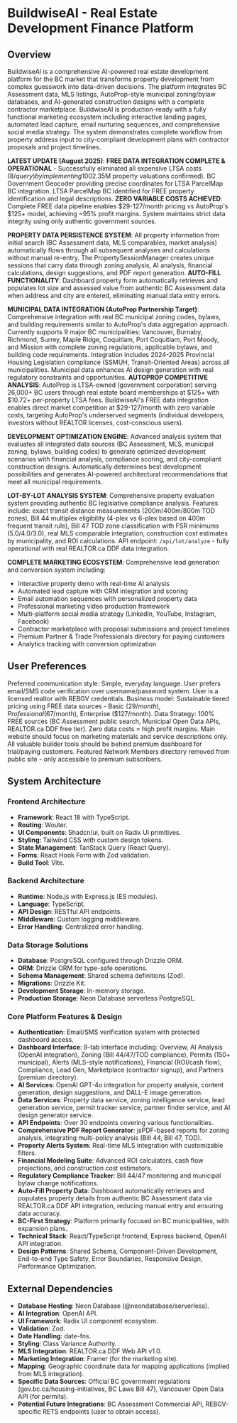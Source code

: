 # BuildwiseAI - Real Estate Development Finance Platform

## Overview

BuildwiseAI is a comprehensive AI-powered real estate development platform for the BC market that transforms property development from complex guesswork into data-driven decisions. The platform integrates BC Assessment data, MLS listings, AutoProp-style municipal zoning/bylaw databases, and AI-generated construction designs with a complete contractor marketplace. BuildwiseAI is production-ready with a fully functional marketing ecosystem including interactive landing pages, automated lead capture, email nurturing sequences, and comprehensive social media strategy. The system demonstrates complete workflow from property address input to city-compliant development plans with contractor proposals and project timelines.

**LATEST UPDATE (August 2025)**: **FREE DATA INTEGRATION COMPLETE & OPERATIONAL** - Successfully eliminated all expensive LTSA costs ($8/query) by implementing 100% FREE data sources. Vancouver Open Data API fully integrated and working with authentic BC Assessment data ($2.35M property valuations confirmed). BC Government Geocoder providing precise coordinates for LTSA ParcelMap BC integration. LTSA ParcelMap BC identified for FREE property identification and legal descriptions. **ZERO VARIABLE COSTS ACHIEVED**: Complete FREE data pipeline enables $29-127/month pricing vs AutoProp's $125+ model, achieving ~95% profit margins. System maintains strict data integrity using only authentic government sources.

**PROPERTY DATA PERSISTENCE SYSTEM**: All property information from initial search (BC Assessment data, MLS comparables, market analysis) automatically flows through all subsequent analyses and calculations without manual re-entry. The PropertySessionManager creates unique sessions that carry data through zoning analysis, AI analysis, financial calculations, design suggestions, and PDF report generation. **AUTO-FILL FUNCTIONALITY**: Dashboard property form automatically retrieves and populates lot size and assessed value from authentic BC Assessment data when address and city are entered, eliminating manual data entry errors.

**MUNICIPAL DATA INTEGRATION (AutoProp Partnership Target)**: Comprehensive integration with real BC municipal zoning codes, bylaws, and building requirements similar to AutoProp's data aggregation approach. Currently supports 9 major BC municipalities: Vancouver, Burnaby, Richmond, Surrey, Maple Ridge, Coquitlam, Port Coquitlam, Port Moody, and Mission with complete zoning regulations, applicable bylaws, and building code requirements. Integration includes 2024-2025 Provincial Housing Legislation compliance (SSMUH, Transit-Oriented Areas) across all municipalities. Municipal data enhances AI design generation with real regulatory constraints and opportunities. **AUTOPROP COMPETITIVE ANALYSIS**: AutoProp is LTSA-owned (government corporation) serving 26,000+ BC users through real estate board memberships at $125+ with $10.72+ per-property LTSA fees. BuildwiseAI's FREE data integration enables direct market competition at $29-127/month with zero variable costs, targeting AutoProp's underserved segments (individual developers, investors without REALTOR licenses, cost-conscious users).

**DEVELOPMENT OPTIMIZATION ENGINE**: Advanced analysis system that evaluates all integrated data sources (BC Assessment, MLS, municipal zoning, bylaws, building codes) to generate optimized development scenarios with financial analysis, compliance scoring, and city-compliant construction designs. Automatically determines best development possibilities and generates AI-powered architectural recommendations that meet all municipal requirements.

**LOT-BY-LOT ANALYSIS SYSTEM**: Comprehensive property evaluation system providing authentic BC legislative compliance analysis. Features include: exact transit distance measurements (200m/400m/800m TOD zones), Bill 44 multiplex eligibility (4-plex vs 6-plex based on 400m frequent transit rule), Bill 47 TOD zone classification with FSR minimums (5.0/4.0/3.0), real MLS comparable integration, construction cost estimates by municipality, and ROI calculations. API endpoint: `/api/lot/analyze` - fully operational with real REALTOR.ca DDF data integration.

**COMPLETE MARKETING ECOSYSTEM**: Comprehensive lead generation and conversion system including:
- Interactive property demo with real-time AI analysis
- Automated lead capture with CRM integration and scoring
- Email automation sequences with personalized property data
- Professional marketing video production framework
- Multi-platform social media strategy (LinkedIn, YouTube, Instagram, Facebook)
- Contractor marketplace with proposal submissions and project timelines
- Premium Partner & Trade Professionals directory for paying customers
- Analytics tracking with conversion optimization

## User Preferences

Preferred communication style: Simple, everyday language.
User prefers email/SMS code verification over username/password system.
User is a licensed realtor with REBGV credentials.
Business model: Sustainable tiered pricing using FREE data sources - Basic ($29/month), Professional ($67/month), Enterprise ($127/month).
Data Strategy: 100% FREE sources (BC Assessment public search, Municipal Open Data APIs, REALTOR.ca DDF free tier). Zero data costs = high profit margins.
Main website should focus on marketing materials and service descriptions only.
All valuable builder tools should be behind premium dashboard for trial/paying customers.
Featured Network Members directory removed from public site - only accessible to premium subscribers.

## System Architecture

### Frontend Architecture
- **Framework**: React 18 with TypeScript.
- **Routing**: Wouter.
- **UI Components**: Shadcn/ui, built on Radix UI primitives.
- **Styling**: Tailwind CSS with custom design tokens.
- **State Management**: TanStack Query (React Query).
- **Forms**: React Hook Form with Zod validation.
- **Build Tool**: Vite.

### Backend Architecture
- **Runtime**: Node.js with Express.js (ES modules).
- **Language**: TypeScript.
- **API Design**: RESTful API endpoints.
- **Middleware**: Custom logging middleware.
- **Error Handling**: Centralized error handling.

### Data Storage Solutions
- **Database**: PostgreSQL configured through Drizzle ORM.
- **ORM**: Drizzle ORM for type-safe operations.
- **Schema Management**: Shared schema definitions (Zod).
- **Migrations**: Drizzle Kit.
- **Development Storage**: In-memory storage.
- **Production Storage**: Neon Database serverless PostgreSQL.

### Core Platform Features & Design
- **Authentication**: Email/SMS verification system with protected dashboard access.
- **Dashboard Interface**: 9-tab interface including: Overview, AI Analysis (OpenAI integration), Zoning (Bill 44/47/TOD compliance), Permits (150+ municipal), Alerts (MLS-style notifications), Financial (ROI/cash flow), Compliance, Lead Gen, Marketplace (contractor signup), and Partners (premium directory).
- **AI Services**: OpenAI GPT-4o integration for property analysis, content generation, design suggestions, and DALL-E image generation.
- **Data Services**: Property data service, zoning intelligence service, lead generation service, permit tracker service, partner finder service, and AI design generator service.
- **API Endpoints**: Over 30 endpoints covering various functionalities.
- **Comprehensive PDF Report Generator**: jsPDF-based reports for zoning analysis, integrating multi-policy analysis (Bill 44, Bill 47, TOD).
- **Property Alerts System**: Real-time MLS integration with customizable filters.
- **Financial Modeling Suite**: Advanced ROI calculators, cash flow projections, and construction cost estimators.
- **Regulatory Compliance Tracker**: Bill 44/47 monitoring and municipal bylaw change notifications.
- **Auto-Fill Property Data**: Dashboard automatically retrieves and populates property details from authentic BC Assessment data via REALTOR.ca DDF API integration, reducing manual entry and ensuring data accuracy.
- **BC-First Strategy**: Platform primarily focused on BC municipalities, with expansion plans.
- **Technical Stack**: React/TypeScript frontend, Express backend, OpenAI API integration.
- **Design Patterns**: Shared Schema, Component-Driven Development, End-to-end Type Safety, Error Boundaries, Responsive Design, Performance Optimization.

## External Dependencies

- **Database Hosting**: Neon Database (@neondatabase/serverless).
- **AI Integration**: OpenAI API.
- **UI Framework**: Radix UI component ecosystem.
- **Validation**: Zod.
- **Date Handling**: date-fns.
- **Styling**: Class Variance Authority.
- **MLS Integration**: REALTOR.ca DDF Web API v1.0.
- **Marketing Integration**: Framer (for the marketing site).
- **Mapping**: Geographic coordinate data for mapping applications (implied from MLS integration).
- **Specific Data Sources**: Official BC government regulations (gov.bc.ca/housing-initiatives, BC Laws Bill 47), Vancouver Open Data API (for permits).
- **Potential Future Integrations**: BC Assessment Commercial API, REBGV-specific RETS endpoints (user to obtain access).